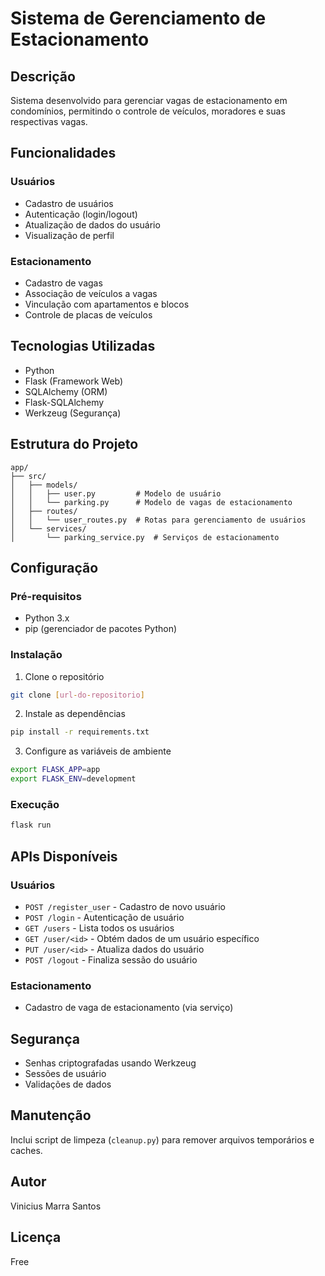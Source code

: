 # Sistema de Gerenciamento de Estacionamento

## Descrição
Sistema desenvolvido para gerenciar vagas de estacionamento em condomínios, permitindo o controle de veículos, moradores e suas respectivas vagas.

## Funcionalidades

### Usuários
- Cadastro de usuários
- Autenticação (login/logout)
- Atualização de dados do usuário
- Visualização de perfil

### Estacionamento
- Cadastro de vagas
- Associação de veículos a vagas
- Vinculação com apartamentos e blocos
- Controle de placas de veículos

## Tecnologias Utilizadas
- Python
- Flask (Framework Web)
- SQLAlchemy (ORM)
- Flask-SQLAlchemy
- Werkzeug (Segurança)

## Estrutura do Projeto
```
app/
├── src/
│   ├── models/
│   │   ├── user.py         # Modelo de usuário
│   │   └── parking.py      # Modelo de vagas de estacionamento
│   ├── routes/
│   │   └── user_routes.py  # Rotas para gerenciamento de usuários
│   └── services/
│       └── parking_service.py  # Serviços de estacionamento
```

## Configuração

### Pré-requisitos
- Python 3.x
- pip (gerenciador de pacotes Python)

### Instalação
1. Clone o repositório
```bash
git clone [url-do-repositorio]
```

2. Instale as dependências
```bash
pip install -r requirements.txt
```

3. Configure as variáveis de ambiente
```bash
export FLASK_APP=app
export FLASK_ENV=development
```

### Execução
```bash
flask run
```

## APIs Disponíveis

### Usuários
- `POST /register_user` - Cadastro de novo usuário
- `POST /login` - Autenticação de usuário
- `GET /users` - Lista todos os usuários
- `GET /user/<id>` - Obtém dados de um usuário específico
- `PUT /user/<id>` - Atualiza dados do usuário
- `POST /logout` - Finaliza sessão do usuário

### Estacionamento
- Cadastro de vaga de estacionamento (via serviço)

## Segurança
- Senhas criptografadas usando Werkzeug
- Sessões de usuário
- Validações de dados

## Manutenção
Inclui script de limpeza (`cleanup.py`) para remover arquivos temporários e caches.

## Autor
Vinicius Marra Santos

## Licença
Free